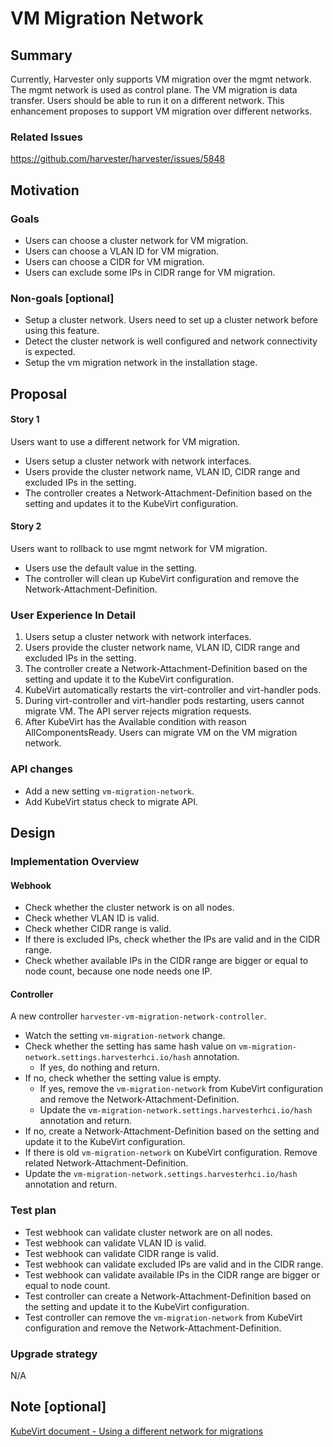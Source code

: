 # VM Migration Network

## Summary

Currently, Harvester only supports VM migration over the mgmt network. The mgmt network is used as control plane. The VM migration is data transfer. Users should be able to run it on a different network. This enhancement proposes to support VM migration over different networks.

### Related Issues

https://github.com/harvester/harvester/issues/5848

## Motivation

### Goals

- Users can choose a cluster network for VM migration.
- Users can choose a VLAN ID for VM migration.
- Users can choose a CIDR for VM migration.
- Users can exclude some IPs in CIDR range for VM migration.

### Non-goals [optional]

- Setup a cluster network. Users need to set up a cluster network before using this feature.
- Detect the cluster network is well configured and network connectivity is expected.
- Setup the vm migration network in the installation stage.

## Proposal

#### Story 1

Users want to use a different network for VM migration.
- Users setup a cluster network with network interfaces.
- Users provide the cluster network name, VLAN ID, CIDR range and excluded IPs in the setting.
- The controller creates a Network-Attachment-Definition based on the setting and updates it to the KubeVirt configuration.

#### Story 2

Users want to rollback to use mgmt network for VM migration.
- Users use the default value in the setting.
- The controller will clean up KubeVirt configuration and remove the Network-Attachment-Definition.

### User Experience In Detail

1. Users setup a cluster network with network interfaces.
2. Users provide the cluster network name, VLAN ID, CIDR range and excluded IPs in the setting.
3. The controller create a Network-Attachment-Definition based on the setting and update it to the KubeVirt configuration.
4. KubeVirt automatically restarts the virt-controller and virt-handler pods.
5. During virt-controller and virt-handler pods restarting, users cannot migrate VM. The API server rejects migration requests.
6. After KubeVirt has the Available condition with reason AllComponentsReady. Users can migrate VM on the VM migration network.

### API changes

- Add a new setting `vm-migration-network`.
- Add KubeVirt status check to migrate API.

## Design

### Implementation Overview

#### Webhook

- Check whether the cluster network is on all nodes.
- Check whether VLAN ID is valid.
- Check whether CIDR range is valid.
- If there is excluded IPs, check whether the IPs are valid and in the CIDR range.
- Check whether available IPs in the CIDR range are bigger or equal to node count, because one node needs one IP.

#### Controller

A new controller `harvester-vm-migration-network-controller`.
- Watch the setting `vm-migration-network` change.
- Check whether the setting has same hash value on `vm-migration-network.settings.harvesterhci.io/hash` annotation.
  - If yes, do nothing and return.
- If no, check whether the setting value is empty.
  - If yes, remove the `vm-migration-network` from KubeVirt configuration and remove the Network-Attachment-Definition.
  - Update the `vm-migration-network.settings.harvesterhci.io/hash` annotation and return.
- If no, create a Network-Attachment-Definition based on the setting and update it to the KubeVirt configuration.
- If there is old `vm-migration-network` on KubeVirt configuration. Remove related Network-Attachment-Definition.
- Update the `vm-migration-network.settings.harvesterhci.io/hash` annotation and return.

### Test plan

- Test webhook can validate cluster network are on all nodes.
- Test webhook can validate VLAN ID is valid.
- Test webhook can validate CIDR range is valid.
- Test webhook can validate excluded IPs are valid and in the CIDR range.
- Test webhook can validate available IPs in the CIDR range are bigger or equal to node count.
- Test controller can create a Network-Attachment-Definition based on the setting and update it to the KubeVirt configuration.
- Test controller can remove the `vm-migration-network` from KubeVirt configuration and remove the Network-Attachment-Definition.

### Upgrade strategy

N/A

## Note [optional]

[KubeVirt document - Using a different network for migrations](https://kubevirt.io/user-guide/compute/live_migration/#using-a-different-network-for-migrations)
